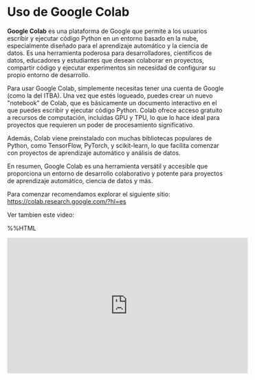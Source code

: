 Uso de Google Colab
=======================

**Google Colab** es una plataforma de Google que permite a los usuarios escribir y ejecutar código Python en un entorno basado en la nube, especialmente diseñado para el aprendizaje automático y la ciencia de datos. Es una herramienta poderosa para desarrolladores, científicos de datos, educadores y estudiantes que desean colaborar en proyectos, compartir código y ejecutar experimentos sin necesidad de configurar su propio entorno de desarrollo.

Para usar Google Colab, simplemente necesitas tener una cuenta de Google (como la del ITBA). Una vez que estés logueado, puedes crear un nuevo "notebook" de Colab, que es básicamente un documento interactivo en el que puedes escribir y ejecutar código Python. Colab ofrece acceso gratuito a recursos de computación, incluidas GPU y TPU, lo que lo hace ideal para proyectos que requieren un poder de procesamiento significativo.

Además, Colab viene preinstalado con muchas bibliotecas populares de Python, como TensorFlow, PyTorch, y scikit-learn, lo que facilita comenzar con proyectos de aprendizaje automático y análisis de datos.

En resumen, Google Colab es una herramienta versátil y accesible que proporciona un entorno de desarrollo colaborativo y potente para proyectos de aprendizaje automático, ciencia de datos y más.

Para comenzar recomendamos explorar el siguiente sitio: https://colab.research.google.com/?hl=es

Ver tambien este video: 


%%HTML
<iframe width="560" height="315" src="https://www.youtube.com/embed/inN8seMm7UI?si=_CWJ2wbLDMp8o17Q" title="YouTube video player" frameborder="0" allow="accelerometer; autoplay; clipboard-write; encrypted-media; gyroscope; picture-in-picture; web-share" allowfullscreen></iframe>
